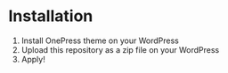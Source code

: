 # Installation

1. Install OnePress theme on your WordPress
2. Upload this repository as a zip file on your WordPress
3. Apply!
